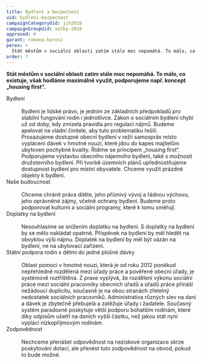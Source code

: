 ```yaml
---
title: Bydlení a bezpečnost
uid: bydleni-bezpecnost
campaignCategoryUid: jih2018
campaignGroupUid: volby-2018
approved: #
garant: romana.korosi
perex: >
  Stát městům v sociální oblasti zatím stále moc nepomáhá. To málo, co existuje, však hodláme maximálně využít, podporujeme např. koncept „housing first“.
order: 7
---
```


**Stát městům v sociální oblasti zatím stále moc nepomáhá. To málo, co existuje, však hodláme maximálně využít, podporujeme např. koncept „housing first“.**

<dl class="c-program-key-point-list">
  <dt>Bydlení</dt><br />
  <dd>Bydlení je lidské právo, je jedním ze základních předpokladů pro stabilní fungování rodin i jednotlivce. Zákon o sociálním bydlení chybí už od doby, kdy zmizela pravidla pro regulaci nájmů. Budeme apelovat na vládní činitele, aby tuto problematiku řešili.<br />
  Prosazujeme dostupné obecní bydlení v režii samospráv místo vyplácení dávek v hmotné nouzi, které jdou do kapes majitelům ubytoven pochybné kvality. Řídíme se principem „housing first“. Podporujeme výstavbu obecního nájemního bydlení, také s možnosti družstevního bydlení. Při tvorbě územních plánů upřednostňujeme dostupnost bydlení pro místní obyvatele. Chceme využít prázdné objekty k bydlení.</dd>
  
  <dt>Naše budoucnost</dt><br />
  <dd>Chceme chránit práva dítěte, jeho příznivý vývoj a řádnou výchovu, jeho oprávněné zájmy, včetně ochrany bydlení. Budeme proto podporovat kulturní a sociální programy, které k tomu směřují.</dd>
  
  <dt>Doplatky na bydlení</dt><br />
  <dd>Nesouhlasíme se snížením doplatku na bydlení. S doplatky na bydlení by se mělo nakládat opatrně. Příspěvek na bydlení by měl hledět na obvyklou výši nájmu. Doplatek na bydlení by měl být vázán na bydlení, ne na ubytovací zařízení.</dd>
  
  <dt>Státní podpora rodin s dětmi do jedné plošné dávky</dt><br />
  <dd>Oblast pomoci v hmotné nouzi, která je od roku 2012 poněkud nepřehledně rozdělená mezi úřady práce a pověřené obecní úřady, je systémově roztříštěná. Z praxe vyplývá, že rozdělení výkonu sociální práce mezi sociální pracovníky obecních úřadů a úřadů práce přináší nežádoucí duplicitu, současně je na obou stranách zřetelný nedostatek sociálních pracovníků. Administrativa různých slev na dani a dávek je zbytečně přebujelá a zatěžuje úřady i žadatele. Současný systém paradoxně poskytuje větší podporu bohatším rodinám, které díky odpisům ušetří na daních vyšší částku, než jakou stát nyní vyplácí nízkopříjmovým rodinám.</dd>
  
  <dt>Zodpovědnost</dt><br />
  <dd>Nechceme přenášet odpovědnost na neziskové organizace skrze poskytování dotací, ale přenést tuto zodpovědnost na obvod, pokud to bude možné.</dd>
</dl>
